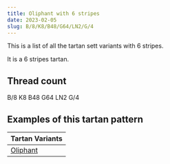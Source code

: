 ```yaml
---
title: Oliphant with 6 stripes
date: 2023-02-05
slug: B/8/K8/B48/G64/LN2/G/4
---
```

This is a list of all the tartan sett variants with 6 stripes.

It is a 6 stripes tartan.


## Thread count
B/8 K8 B48 G64 LN2 G/4

## Examples of this tartan pattern

| Tartan Variants |
|---------------|
| [Oliphant](/variants/b/8/k8/b48/g64/ln2/g/4-b304080-g008000-k000000-lne0e0e0)||
